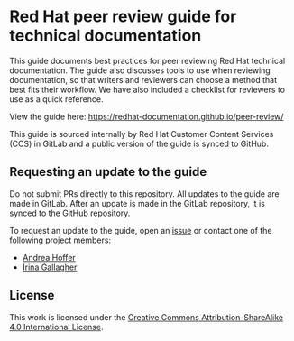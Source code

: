 # Red Hat peer review guide for technical documentation

This guide documents best practices for peer reviewing Red Hat technical documentation. The guide also discusses tools to use when reviewing documentation, so that writers and reviewers can choose a method that best fits their workflow. We have also included a checklist for reviewers to use as a quick reference.

View the guide here: https://redhat-documentation.github.io/peer-review/

This guide is sourced internally by Red Hat Customer Content Services (CCS) in GitLab and a public version of the guide is synced to GitHub.

## Requesting an update to the guide

Do not submit PRs directly to this repository. All updates to the guide are made in GitLab. After an update is made in the GitLab repository, it is synced to the GitHub repository.

To request an update to the guide, open an [issue](https://github.com/redhat-documentation/peer-review/issues) or contact one of the following project members:

* [Andrea Hoffer](https://github.com/bergerhoffer/)
* [Irina Gallagher](https://github.com/igallagh-redhat)

## License

This work is licensed under the [Creative Commons Attribution-ShareAlike 4.0 International License](https://creativecommons.org/licenses/by-sa/4.0/).
